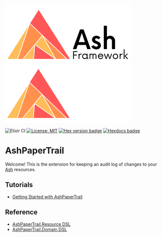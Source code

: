 ![Logo](https://github.com/ash-project/ash/blob/main/logos/cropped-for-header-black-text.png?raw=true#gh-light-mode-only)
![Logo](https://github.com/ash-project/ash/blob/main/logos/cropped-for-header-white-text.png?raw=true#gh-dark-mode-only)

![Elixir CI](https://github.com/ash-project/ash_paper_trail/workflows/CI/badge.svg)
[![License: MIT](https://img.shields.io/badge/License-MIT-yellow.svg)](https://opensource.org/licenses/MIT)
[![Hex version badge](https://img.shields.io/hexpm/v/ash_paper_trail.svg)](https://hex.pm/packages/ash_paper_trail)
[![Hexdocs badge](https://img.shields.io/badge/docs-hexdocs-purple)](https://hexdocs.pm/ash_paper_trail)

# AshPaperTrail

Welcome! This is the extension for keeping an audit log of changes to your [Ash](https://hexdocs.pm/ash) resources.

## Tutorials

- [Getting Started with AshPaperTrail](documentation/tutorials/getting-started-with-ash-paper-trail.md)

## Reference

- [AshPaperTrail.Resource DSL](documentation/dsls/DSL:-AshPaperTrail.Resource.md)
- [AshPaperTrail.Domain DSL](documentation/dsls/DSL:-AshPaperTrail.Domain.md)
